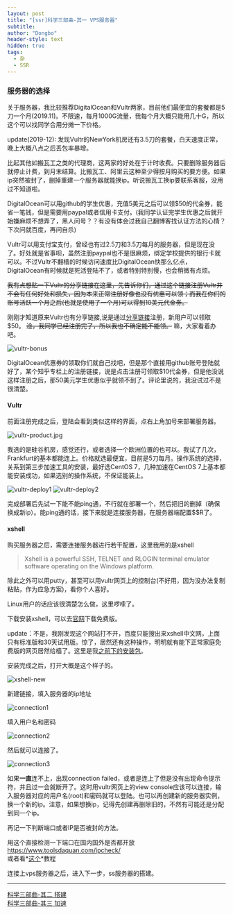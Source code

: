 ```yaml
---
layout: post
title: "[ssr]科学三部曲-其一 VPS服务器"
subtitle: 
author: "Dongbo"
header-style: text
hidden: true
tags:
  - 杂
  - SSR
---
```



### 服务器的选择

关于服务器，我比较推荐DigitalOcean和Vultr两家，目前他们最便宜的套餐都是5刀一个月(2019.11)。不限速，每月1000G流量，我每个月大概只能用几十G，所以这个可以找同学合用分摊一下价格。

update(2019-12): 发现Vultr的NewYork机房还有3.5刀的套餐，白天速度正常，晚上大概八点之后丢包率暴增。

比起其他如搬瓦工之类的代理商，这两家的好处在于计时收费。只要删除服务器后就停止计费，到月末结算。比搬瓦工、阿里云这种至少得按月购买的要方便。如果ip突然被封了，删掉重建一个服务器就能换ip。听说搬瓦工换ip要联系客服，没用过不知道啦。

DigitalOcean可以用github的学生优惠，充值5美元之后可以领$50的代金券，能省一笔钱，但是需要用paypal或者信用卡支付。(我同学认证完学生优惠之后就开始嫌麻烦不想弄了，黑人问号？？有没有体会过我自己翻博客找认证方法的心情？下次问就百度，再问自杀)

Vultr可以用支付宝支付，曾经也有过2.5刀和3.5刀每月的服务器，但是现在没了。好处就是省事呗，虽然注册paypal也不是很麻烦，绑定学校提供的银行卡就可以。不过Vultr不翻樯的时候访问速度比DigitalOcean快那么亿点，DigitalOcean有时候就是死活登陆不了，或者特别特别慢，也会稍微有点烦。

~~我有点想贴一下Vultr的分享链接在这里，先告诉你们，通过这个链接注册Vultr并不会有任何好处和损失，因为本来正常注册好像也没有优惠可以领；而我在你们的账号活跃一个月之后(也就是使用了一个月)可以得到10美元代金券。~~

刚刚才知道原来Vultr也有分享链接,说是通过[分享链接][1]注册，新用户可以领取$50。 ~~淦，我同学已经注册完了，所以我也不确定能不能领。~~ 嘛，大家看着办吧。

![vultr-bonus](/img/in-post/post-ssr/vultr-affiliate.jpg)

DigitalOcean优惠券的领取你们就自己找吧，但是那个直接用github账号登陆就好了，某个知乎专栏上的注册链接，说是点击注册可领取$10代金券，但是他没说这样注册之后，那50美元学生优惠似乎就领不到了。评论里说的，我没试过不是很清楚。

#### Vultr

前面注册完成之后，登陆会看到类似这样的界面，点右上角加号来部署服务器。

![vultr-product.jpg](/img/in-post/post-ssr/vultr-product.jpg)

我选的是硅谷机房，感觉还行，或者选择一个欧洲位置的也可以。我试了几次，Frankfurt的基本都能连上。价格就选最便宜，目前是5刀每月。操作系统的选择，关系到第三步加速工具的安装，最好选CentOS 7，几种加速在CentOS 7上基本都能安装成功，如果选别的操作系统，不保证能装上。

![vultr-deploy1](/img/in-post/post-ssr/vultr-deploy1.jpg)
![vultr-deploy2](/img/in-post/post-ssr/vultr-deploy2.jpg)

完成部署后先试一下能不能ping通，不行就在部署一个，然后把旧的删掉（确保换成新ip）。能ping通的话，接下来就是连接服务器，在服务器端配置$$R了。

#### xshell

购买服务器之后，需要连接服务器进行若干配置，这里我用的是xshell

> Xshell is a powerful SSH, TELNET and RLOGIN terminal emulator software operating on the Windows platform.

除此之外可以用putty，甚至可以用vultr网页上的控制台(不好用，因为没办法复制粘贴，作为应急方案)，看你个人喜好。

Linux用户的话应该很清楚怎么做，这里啰嗦了。

下载安装xshell，可以去[官网](https://www.netsarang.com/zh/free-for-home-school/)下载免费版。

update：不是，我刚发现这个网站打不开，百度只能搜出来xshell中文网，上面只有标准版和30天试用版。惊了，居然还有这种操作，明明就有能下正常家庭免费版的网页居然给樯了。这里是我[之前下的安装包][3]。

安装完成之后，打开大概是这个样子的。

![xshell-new](/img/in-post/post-ssr/xshell-new.jpg)

新建链接，填入服务器的ip地址

![connection1](/img/in-post/post-ssr/xshell-new-connection.jpg)

填入用户名和密码

![connection2](/img/in-post/post-ssr/xshell-new-connection2.jpg)

然后就可以连接了。

![connection3](/img/in-post/post-ssr/xshell-connection3.jpg)



如果**一直**连不上，出现connection failed，或者是连上了但是没有出现命令提示符，并且过一会就断开了。这时用vultr网页上的view console应该可以连接，输入服务器对应的用户名(root)和密码就可以登陆。也可以再创建新的服务器实例，换一个新的ip。注意，如果想换ip，记得先创建再删除旧的，不然有可能还是分配到同一个ip。

再记一下判断端口或者IP是否被封的方法。

用这个直接检测一下端口在国内国外是否都开放 <https://www.toolsdaquan.com/ipcheck/>   
或者看*[这个](https://www.vultrblog.com/vultr-ssh-cant-connect/.html)*教程


连接上vps服务器之后，进入下一步，ss服务器的搭建。

-------------

[科学三部曲-其二 搭建](/2019/11/15/ssr2)    
[科学三部曲-其三 加速](/2019/11/15/ssr3)  

[1]: https://www.vultr.com/?ref=8150688-4F
[3]: https://github.com/dongb0/dongb0.github.io/raw/master/resources/Xshell-6.0.0175p.exe